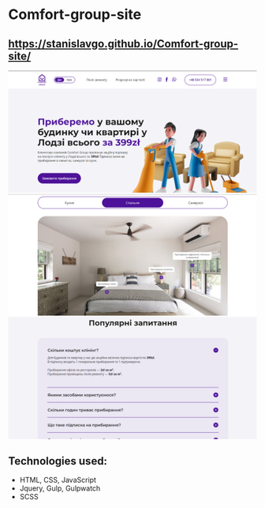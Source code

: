 # Comfort-group-site
## https://stanislavgo.github.io/Comfort-group-site/
![Photo of Comfort group site ](./img/photo-of-site1.png)
![Photo of Comfort group site ](./img/photo-of-site2.png)
![Photo of Comfort group site ](./img/photo-of-site3.png)
## Technologies used:
* HTML, CSS, JavaScript
* Jquery, Gulp, Gulpwatch
* SCSS
